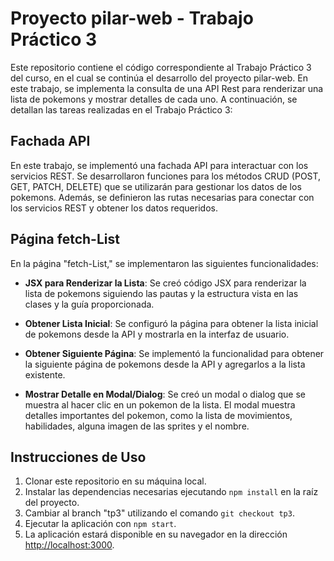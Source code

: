 # Proyecto pilar-web - Trabajo Práctico 3

Este repositorio contiene el código correspondiente al Trabajo Práctico 3 del curso, en el cual se continúa el desarrollo del proyecto pilar-web. En este trabajo, se implementa la consulta de una API Rest para renderizar una lista de pokemons y mostrar detalles de cada uno. A continuación, se detallan las tareas realizadas en el Trabajo Práctico 3:

## Fachada API

En este trabajo, se implementó una fachada API para interactuar con los servicios REST. Se desarrollaron funciones para los métodos CRUD (POST, GET, PATCH, DELETE) que se utilizarán para gestionar los datos de los pokemons. Además, se definieron las rutas necesarias para conectar con los servicios REST y obtener los datos requeridos.

## Página fetch-List

En la página "fetch-List," se implementaron las siguientes funcionalidades:

- **JSX para Renderizar la Lista**: Se creó código JSX para renderizar la lista de pokemons siguiendo las pautas y la estructura vista en las clases y la guía proporcionada.

- **Obtener Lista Inicial**: Se configuró la página para obtener la lista inicial de pokemons desde la API y mostrarla en la interfaz de usuario.

- **Obtener Siguiente Página**: Se implementó la funcionalidad para obtener la siguiente página de pokemons desde la API y agregarlos a la lista existente.

- **Mostrar Detalle en Modal/Dialog**: Se creó un modal o dialog que se muestra al hacer clic en un pokemon de la lista. El modal muestra detalles importantes del pokemon, como la lista de movimientos, habilidades, alguna imagen de las sprites y el nombre.

## Instrucciones de Uso

1. Clonar este repositorio en su máquina local.
2. Instalar las dependencias necesarias ejecutando `npm install` en la raíz del proyecto.
3. Cambiar al branch "tp3" utilizando el comando `git checkout tp3`.
4. Ejecutar la aplicación con `npm start`.
5. La aplicación estará disponible en su navegador en la dirección [http://localhost:3000](http://localhost:3000).